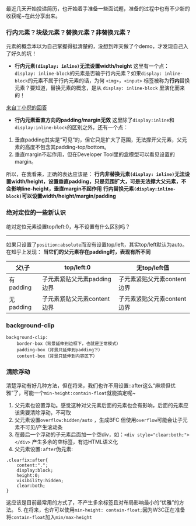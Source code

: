 最近几天开始投递简历，也开始着手准备一些面试题，准备的过程中也有不少新的收获呢~在此分享出来。

### 行内元素？块级元素？替换元素？非替换元素？
元素的概念本以为自己掌握得挺清楚的，没想到昨天做了个demo，才发现自己入了好久的坑！

- **行内元素`(display: inline)`无法设置width/height**
这里有一个点：`display: inline-block`的元素是否输于行内元素？如果`display: inline-block`的元素不属于行内元素的话，为何 `<img>`，`<input>` 标签被称为**行内**替换元素？要知道，替换元素的概念，是从 `display: inline-block` 里演化而来的！

[来自丁小倪的回答][1]

- **行内元素垂直方向的padding/margin无效**
这里除了`display:inline`和`display:inline-block`的区别之外，还有一个点：
1. 垂直padding其实是“可见”的，但它只是扩大了范围，无法撑开父元素，父元素的高度不包含其padding-top/bottom。
2. 垂直margin不起作用，但在Developer Tool里的盒模型可以看见设置的margin。

所以，在我看来，正确的表达应该是：
**行内非替换元素`(display: inline)`无法设置width/height，设置垂直padding，只是范围扩大，可是无法撑大父元素，不会影响line-height，垂直margin不起作用**
**行内替换元素`(display:inline-block)`可以设置width/height/margin/padding**

### 绝对定位的一些新认识
绝对定位元素设置top/left:0，与不设置有什么区别吗？

--------------------------------
如果只设置了`position:absolute`而没有设置top/left，其实top/left默认为auto。在知乎上发现：
**当它们的父元素存在padding时，表现有所不同**


父\子 |top/left:0|无top/left值|
---|---|---|
有padding|子元素紧贴父元素padding边界|子元素紧贴父元素content边界
无padding|子元素紧贴父元素content边界|子元素紧贴父元素content边界


### background-clip
```
background-clip:
    border-box（背景延伸到边框下，也就是正常模式）
    padding-box（背景只延伸到padding下）
    content-box（背景只延伸到内容区下）
```

### 清除浮动
清楚浮动有好几种方法，但在将来，我们也许不用设置::after这么“麻烦但优雅”了，可能一个`min-height:contain-float`就能搞定呢~

1. 父元素也设置浮动。感觉这种对父元素后面的元素也会有影响，后面的元素应该需要清除浮动，不可取
2. 父元素设置`overflow:hidden/auto` ，生成BFC
但使用`overflow`可能会让子元素不可见/产生滚动条
3. 在最后一个浮动的子元素后面加一个空div，如：`<div style="clear:both;"></div>`
产生多余的空标签，有违HTML语义化
4. 父元素设置`:after`伪元素: 
```
.clearfix:after{
    content:"."; 
    display:block; 
    height:0; 
    visibility:hidden; 
    clear:both; 
}
```
这应该是目前最常用的方式了，不产生多余标签且对布局影响最小的“优雅”的方法。
5. 在将来，也许可以使用`min-height: contain-float;`因为W3C正在准备将`contain-float`加入`min/max-height`


[1]:https://www.zhihu.com/question/20495297/answer/15288250
